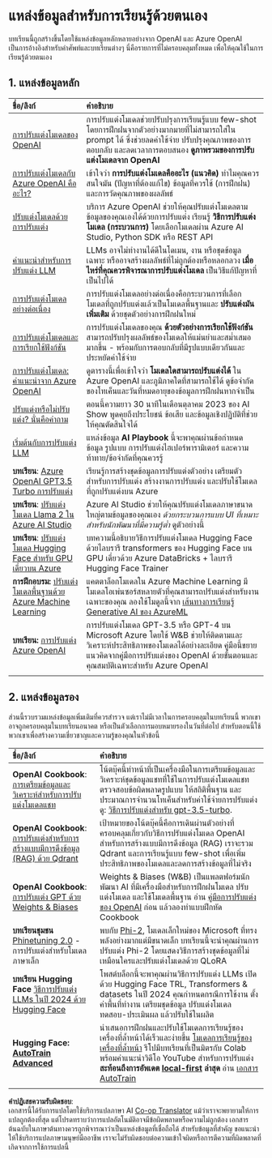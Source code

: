 <!--
CO_OP_TRANSLATOR_METADATA:
{
  "original_hash": "c2f423d1402f71ca3869ec135bb77d16",
  "translation_date": "2025-05-20T08:40:50+00:00",
  "source_file": "18-fine-tuning/RESOURCES.md",
  "language_code": "th"
}
-->
# แหล่งข้อมูลสำหรับการเรียนรู้ด้วยตนเอง

บทเรียนนี้ถูกสร้างขึ้นโดยใช้แหล่งข้อมูลหลักหลายอย่างจาก OpenAI และ Azure OpenAI เป็นการอ้างอิงสำหรับคำศัพท์และบทเรียนต่างๆ นี่คือรายการที่ไม่ครอบคลุมทั้งหมด เพื่อให้คุณใช้ในการเรียนรู้ด้วยตนเอง

## 1. แหล่งข้อมูลหลัก

| ชื่อ/ลิงก์                                                                                                                                                                                                                   | คำอธิบาย                                                                                                                                                                                                                                                                                                                   |
| :--------------------------------------------------------------------------------------------------------------------------------------------------------------------------------------------------------------------------- | :---------------------------------------------------------------------------------------------------------------------------------------------------------------------------------------------------------------------------------------------------------------------------------------------------------------------------- |
| [การปรับแต่งโมเดลของ OpenAI](https://platform.openai.com/docs/guides/fine-tuning?WT.mc_id=academic-105485-koreyst)                                                                                                       | การปรับแต่งโมเดลช่วยปรับปรุงการเรียนรู้แบบ few-shot โดยการฝึกฝนจากตัวอย่างมากมายที่ไม่สามารถใส่ใน prompt ได้ ซึ่งช่วยลดค่าใช้จ่าย ปรับปรุงคุณภาพของการตอบกลับ และลดเวลาการตอบสนอง **ดูภาพรวมของการปรับแต่งโมเดลจาก OpenAI**                                                                                    |
| [การปรับแต่งโมเดลกับ Azure OpenAI คืออะไร?](https://learn.microsoft.com/azure/ai-services/openai/concepts/fine-tuning-considerations#what-is-fine-tuning-with-azure-openai?WT.mc_id=academic-105485-koreyst)                   | เข้าใจว่า **การปรับแต่งโมเดลคืออะไร (แนวคิด)** ทำไมคุณควรสนใจมัน (ปัญหาที่ต้องแก้ไข) ข้อมูลที่ควรใช้ (การฝึกฝน) และการวัดคุณภาพของผลลัพธ์                                                                                                                                                                           |
| [ปรับแต่งโมเดลด้วยการปรับแต่ง](https://learn.microsoft.com/azure/ai-services/openai/how-to/fine-tuning?tabs=turbo%2Cpython&pivots=programming-language-studio#continuous-fine-tuning?WT.mc_id=academic-105485-koreyst) | บริการ Azure OpenAI ช่วยให้คุณปรับแต่งโมเดลตามข้อมูลของคุณเองได้ด้วยการปรับแต่ง เรียนรู้ **วิธีการปรับแต่งโมเดล (กระบวนการ)** โดยเลือกโมเดลผ่าน Azure AI Studio, Python SDK หรือ REST API                                                                                                                                |
| [คำแนะนำสำหรับการปรับแต่ง LLM](https://learn.microsoft.com/ai/playbook/technology-guidance/generative-ai/working-with-llms/fine-tuning-recommend?WT.mc_id=academic-105485-koreyst)                                    | LLMs อาจไม่ทำงานได้ดีในโดเมน, งาน หรือชุดข้อมูลเฉพาะ หรืออาจสร้างผลลัพธ์ที่ไม่ถูกต้องหรือหลอกลวง **เมื่อไหร่ที่คุณควรพิจารณาการปรับแต่งโมเดล** เป็นวิธีแก้ปัญหาที่เป็นไปได้                                                                                                                                  |
| [การปรับแต่งโมเดลอย่างต่อเนื่อง](https://learn.microsoft.com/azure/ai-services/openai/how-to/fine-tuning?tabs=turbo%2Cpython&pivots=programming-language-studio#continuous-fine-tuning?WT.mc_id=academic-105485-koreyst)             | การปรับแต่งโมเดลอย่างต่อเนื่องคือกระบวนการที่เลือกโมเดลที่ถูกปรับแต่งแล้วเป็นโมเดลพื้นฐานและ **ปรับแต่งมันเพิ่มเติม** ด้วยชุดตัวอย่างการฝึกฝนใหม่                                                                                                                                                     |
| [การปรับแต่งโมเดลและการเรียกใช้ฟังก์ชัน](https://learn.microsoft.com/azure/ai-services/openai/how-to/fine-tuning-functions?WT.mc_id=academic-105485-koreyst)                                                                       | การปรับแต่งโมเดลของคุณ **ด้วยตัวอย่างการเรียกใช้ฟังก์ชัน** สามารถปรับปรุงผลลัพธ์ของโมเดลให้แม่นยำและสม่ำเสมอมากขึ้น - พร้อมกับการตอบกลับที่มีรูปแบบเดียวกันและประหยัดค่าใช้จ่าย                                                                                                                                        |
| [การปรับแต่งโมเดล: คำแนะนำจาก Azure OpenAI](https://learn.microsoft.com/azure/ai-services/openai/concepts/models#fine-tuning-models?WT.mc_id=academic-105485-koreyst)                                                        | ดูตารางนี้เพื่อเข้าใจว่า **โมเดลใดสามารถปรับแต่งได้** ใน Azure OpenAI และภูมิภาคใดที่สามารถใช้ได้ ดูข้อจำกัดของโทเค็นและวันที่หมดอายุของข้อมูลการฝึกฝนหากจำเป็น                                                                                                                            |
| [ปรับแต่งหรือไม่ปรับแต่ง? นั่นคือคำถาม](https://learn.microsoft.com/shows/ai-show/to-fine-tune-or-not-fine-tune-that-is-the-question?WT.mc_id=academic-105485-koreyst)                                      | ตอนนี้ความยาว 30 นาทีในเดือนตุลาคม 2023 ของ AI Show พูดคุยถึงประโยชน์ ข้อเสีย และข้อมูลเชิงปฏิบัติที่ช่วยให้คุณตัดสินใจได้                                                                                                                                                                                        |
| [เริ่มต้นกับการปรับแต่ง LLM](https://learn.microsoft.com/ai/playbook/technology-guidance/generative-ai/working-with-llms/fine-tuning-recommend?WT.mc_id=academic-105485-koreyst)                                             | แหล่งข้อมูล **AI Playbook** นี้จะพาคุณผ่านข้อกำหนดข้อมูล รูปแบบ การปรับแต่งไฮเปอร์พารามิเตอร์ และความท้าทาย/ข้อจำกัดที่คุณควรรู้                                                                                                                                                                         |
| **บทเรียน**: [Azure OpenAI GPT3.5 Turbo การปรับแต่ง](https://learn.microsoft.com/azure/ai-services/openai/tutorials/fine-tune?tabs=python%2Ccommand-line?WT.mc_id=academic-105485-koreyst)                                  | เรียนรู้การสร้างชุดข้อมูลการปรับแต่งตัวอย่าง เตรียมตัวสำหรับการปรับแต่ง สร้างงานการปรับแต่ง และปรับใช้โมเดลที่ถูกปรับแต่งบน Azure                                                                                                                                                                                    |
| **บทเรียน**: [ปรับแต่งโมเดล Llama 2 ใน Azure AI Studio](https://learn.microsoft.com/azure/ai-studio/how-to/fine-tune-model-llama?WT.mc_id=academic-105485-koreyst)                                                      | Azure AI Studio ช่วยให้คุณปรับแต่งโมเดลภาษาขนาดใหญ่ตามข้อมูลของคุณเอง _ด้วยกระบวนการแบบ UI ที่เหมาะสำหรับนักพัฒนาที่มีความรู้ต่ำ_ ดูตัวอย่างนี้                                                                                                                                                               |
| **บทเรียน**: [ปรับแต่งโมเดล Hugging Face สำหรับ GPU เดี่ยวบน Azure](https://learn.microsoft.com/azure/databricks/machine-learning/train-model/huggingface/fine-tune-model?WT.mc_id=academic-105485-koreyst)               | บทความนี้อธิบายวิธีการปรับแต่งโมเดล Hugging Face ด้วยไลบรารี transformers ของ Hugging Face บน GPU เดี่ยวด้วย Azure DataBricks + ไลบรารี Hugging Face Trainer                                                                                                                                                |
| **การฝึกอบรม:** [ปรับแต่งโมเดลพื้นฐานด้วย Azure Machine Learning](https://learn.microsoft.com/training/modules/finetune-foundation-model-with-azure-machine-learning/?WT.mc_id=academic-105485-koreyst)         | แคตตาล็อกโมเดลใน Azure Machine Learning มีโมเดลโอเพ่นซอร์สหลายตัวที่คุณสามารถปรับแต่งสำหรับงานเฉพาะของคุณ ลองใช้โมดูลนี้จาก [เส้นทางการเรียนรู้ Generative AI ของ AzureML](https://learn.microsoft.com/training/paths/work-with-generative-models-azure-machine-learning/?WT.mc_id=academic-105485-koreyst) |
| **บทเรียน:** [การปรับแต่ง Azure OpenAI](https://docs.wandb.ai/guides/integrations/azure-openai-fine-tuning?WT.mc_id=academic-105485-koreyst)                                                                                | การปรับแต่งโมเดล GPT-3.5 หรือ GPT-4 บน Microsoft Azure โดยใช้ W&B ช่วยให้ติดตามและวิเคราะห์ประสิทธิภาพของโมเดลได้อย่างละเอียด คู่มือนี้ขยายแนวคิดจากคู่มือการปรับแต่งของ OpenAI ด้วยขั้นตอนและคุณสมบัติเฉพาะสำหรับ Azure OpenAI                                                                         |
|                                                                                                                                                                                                                              |                                                                                                                                                                                                                                                                                                                               |

## 2. แหล่งข้อมูลรอง

ส่วนนี้รวบรวมแหล่งข้อมูลเพิ่มเติมที่ควรสำรวจ แต่เราไม่มีเวลาในการครอบคลุมในบทเรียนนี้ พวกเขาอาจถูกครอบคลุมในบทเรียนอนาคต หรือเป็นตัวเลือกการมอบหมายรองในวันที่ต่อไป สำหรับตอนนี้ใช้พวกเขาเพื่อสร้างความเชี่ยวชาญและความรู้ของคุณในหัวข้อนี้

| ชื่อ/ลิงก์                                                                                                                                                                                                            | คำอธิบาย                                                                                                                                                                                                                                                                                                                                                                                                                                                                                                                 |
| :-------------------------------------------------------------------------------------------------------------------------------------------------------------------------------------------------------------------- | :-------------------------------------------------------------------------------------------------------------------------------------------------------------------------------------------------------------------------------------------------------------------------------------------------------------------------------------------------------------------------------------------------------------------------------------------------------------------------------------------------------------------------- |
| **OpenAI Cookbook**: [การเตรียมข้อมูลและวิเคราะห์สำหรับการปรับแต่งโมเดลแชท](https://cookbook.openai.com/examples/chat_finetuning_data_prep?WT.mc_id=academic-105485-koreyst)                                      | โน้ตบุ๊คนี้ทำหน้าที่เป็นเครื่องมือในการเตรียมข้อมูลและวิเคราะห์ชุดข้อมูลแชทที่ใช้ในการปรับแต่งโมเดลแชท ตรวจสอบข้อผิดพลาดรูปแบบ ให้สถิติพื้นฐาน และประมาณการจำนวนโทเค็นสำหรับค่าใช้จ่ายการปรับแต่ง ดู: [วิธีการปรับแต่งสำหรับ gpt-3.5-turbo](https://platform.openai.com/docs/guides/fine-tuning?WT.mc_id=academic-105485-koreyst).                                                                                                                                                                   |
| **OpenAI Cookbook**: [การปรับแต่งสำหรับการสร้างแบบมีการดึงข้อมูล (RAG) ด้วย Qdrant](https://cookbook.openai.com/examples/fine-tuned_qa/ft_retrieval_augmented_generation_qdrant?WT.mc_id=academic-105485-koreyst) | เป้าหมายของโน้ตบุ๊คนี้คือการเดินผ่านตัวอย่างที่ครอบคลุมเกี่ยวกับวิธีการปรับแต่งโมเดล OpenAI สำหรับการสร้างแบบมีการดึงข้อมูล (RAG) เราจะรวม Qdrant และการเรียนรู้แบบ few-shot เพื่อเพิ่มประสิทธิภาพของโมเดลและลดการสร้างข้อมูลที่ไม่จริง                                                                                                                                                                                                                                                                |
| **OpenAI Cookbook**: [การปรับแต่ง GPT ด้วย Weights & Biases](https://cookbook.openai.com/examples/third_party/gpt_finetuning_with_wandb?WT.mc_id=academic-105485-koreyst)                                             | Weights & Biases (W&B) เป็นแพลตฟอร์มนักพัฒนา AI ที่มีเครื่องมือสำหรับการฝึกฝนโมเดล ปรับแต่งโมเดล และใช้โมเดลพื้นฐาน อ่าน [คู่มือการปรับแต่งของ OpenAI](https://docs.wandb.ai/guides/integrations/openai-fine-tuning/?WT.mc_id=academic-105485-koreyst) ก่อน แล้วลองทำแบบฝึกหัด Cookbook                                                                                                                                                                                                                  |
| **บทเรียนชุมชน** [Phinetuning 2.0](https://huggingface.co/blog/g-ronimo/phinetuning?WT.mc_id=academic-105485-koreyst) - การปรับแต่งสำหรับโมเดลภาษาเล็ก                                                   | พบกับ [Phi-2](https://www.microsoft.com/research/blog/phi-2-the-surprising-power-of-small-language-models/?WT.mc_id=academic-105485-koreyst), โมเดลเล็กใหม่ของ Microsoft ที่ทรงพลังอย่างมากแต่มีขนาดเล็ก บทเรียนนี้จะนำคุณผ่านการปรับแต่ง Phi-2 โดยแสดงวิธีการสร้างชุดข้อมูลที่ไม่เหมือนใครและปรับแต่งโมเดลด้วย QLoRA                                                                                                                                                                       |
| **บทเรียน Hugging Face** [วิธีการปรับแต่ง LLMs ในปี 2024 ด้วย Hugging Face](https://www.philschmid.de/fine-tune-llms-in-2024-with-trl?WT.mc_id=academic-105485-koreyst)                                               | โพสต์บล็อกนี้จะพาคุณผ่านวิธีการปรับแต่ง LLMs เปิดด้วย Hugging Face TRL, Transformers & datasets ในปี 2024 คุณกำหนดกรณีการใช้งาน ตั้งค่าพื้นที่ทำงาน เตรียมชุดข้อมูล ปรับแต่งโมเดล ทดสอบ-ประเมินผล แล้วปรับใช้ในผลิต                                                                                                                                                                                                                                                                |
| **Hugging Face: [AutoTrain Advanced](https://github.com/huggingface/autotrain-advanced?WT.mc_id=academic-105485-koreyst)**                                                                                            | นำเสนอการฝึกฝนและปรับใช้โมเดลการเรียนรู้ของเครื่องที่ล้ำหน้าได้เร็วและง่ายขึ้น [โมเดลการเรียนรู้ของเครื่องที่ล้ำหน้า](https://twitter.com/abhi1thakur/status/1755167674894557291?WT.mc_id=academic-105485-koreyst) รีโปมีบทเรียนที่เป็นมิตรกับ Colab พร้อมคำแนะนำวิดีโอ YouTube สำหรับการปรับแต่ง **สะท้อนถึงการอัพเดต [local-first](https://twitter.com/abhi1thakur/status/1750828141805777057?WT.mc_id=academic-105485-koreyst) ล่าสุด** อ่าน [เอกสาร AutoTrain](https://huggingface.co/autotrain?WT.mc_id=academic-105485-koreyst) |
|                                                                                                                                                                                                                       |                                                                                                                                                                                                                                                                                                                                                                                                                                                                                                                             |

**คำปฏิเสธความรับผิดชอบ**:  
เอกสารนี้ได้รับการแปลโดยใช้บริการแปลภาษา AI [Co-op Translator](https://github.com/Azure/co-op-translator) แม้ว่าเราจะพยายามให้การแปลถูกต้องที่สุด แต่โปรดทราบว่าการแปลอัตโนมัติอาจมีข้อผิดพลาดหรือความไม่ถูกต้อง เอกสารต้นฉบับในภาษาต้นทางควรถูกพิจารณาว่าเป็นแหล่งข้อมูลที่เชื่อถือได้ สำหรับข้อมูลที่สำคัญ ขอแนะนำให้ใช้บริการแปลภาษามนุษย์มืออาชีพ เราจะไม่รับผิดชอบต่อความเข้าใจผิดหรือการตีความที่ผิดพลาดที่เกิดจากการใช้การแปลนี้